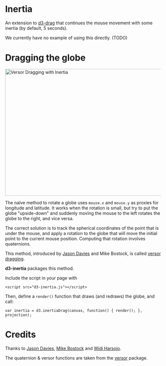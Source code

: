 # Inertia

An extension to [d3-drag](https://github.com/d3/d3-drag) that continues the mouse movement with some inertia (by default, 5 seconds).

We currently have no example of using this directly. (TODO)



# Dragging the globe

[<img alt="Versor Dragging with Inertia" src="https://raw.githubusercontent.com/d3/d3-inertia/master/img/globe-inertia.gif" width="600" height="409">](https://bl.ocks.org/Fil/f48de8e9207799017093a169031adb02/)

The naïve method to rotate a globe uses `mouse.x` and `mouse.y` as proxies for longitude and latitude. It works when the rotation is small, but try to put the globe "upside-down" and suddenly moving the mouse to the left rotates the globe to the right, and vice versa.

The correct solution is to track the spherical coordinates of the point that is under the mouse, and apply a rotation to the globe that will move the initial point to the current mouse position. Computing that rotation involves quaternions.

This method, introduced by [Jason Davies](https://www.jasondavies.com/maps/rotate/) and Mike Bostock, is called [versor dragging](https://bl.ocks.org/mbostock/7ea1dde508cec6d2d95306f92642bc42).

**d3-inertia** packages this method.

Include the script in your page with
```
<script src="d3-inertia.js"></script>
```

Then, define a `render()` function that draws (and redraws) the globe, and call:

```
var inertia = d3.inertiaDrag(canvas, function() { render(); }, projection);
```


# Credits

Thanks to [Jason Davies](https://www.jasondavies.com/), [Mike Bostock](https://bl.ocks.org/mbostock/) and [Widi Harsojo](https://github.com/earthjs/earthjs).

The quaternion & versor functions are taken from the [versor](https://github.com/Fil/versor) package.


